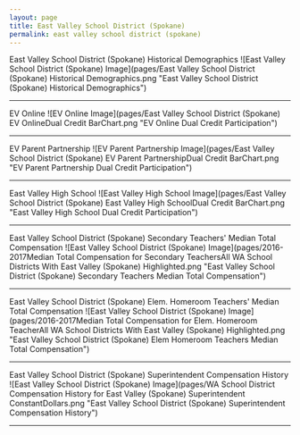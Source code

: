 ```yaml
---
layout: page
title: East Valley School District (Spokane)
permalink: east valley school district (spokane)
---
```



East Valley School District (Spokane) Historical Demographics
![East Valley School District (Spokane) Image](pages/East Valley School District (Spokane) Historical Demographics.png "East Valley School District (Spokane) Historical Demographics")

___

EV Online
![EV Online Image](pages/East Valley School District (Spokane) EV OnlineDual Credit BarChart.png "EV Online Dual Credit Participation")

___

EV Parent Partnership
![EV Parent Partnership Image](pages/East Valley School District (Spokane) EV Parent PartnershipDual Credit BarChart.png "EV Parent Partnership Dual Credit Participation")

___

East Valley High School
![East Valley High School Image](pages/East Valley School District (Spokane) East Valley High SchoolDual Credit BarChart.png "East Valley High School Dual Credit Participation")

___

East Valley School District (Spokane) Secondary Teachers' Median Total Compensation
![East Valley School District (Spokane) Image](pages/2016-2017Median Total Compensation for Secondary TeachersAll WA School Districts With East Valley (Spokane) Highlighted.png "East Valley School District (Spokane) Secondary Teachers Median Total Compensation")

___

East Valley School District (Spokane) Elem. Homeroom Teachers' Median Total Compensation
![East Valley School District (Spokane) Image](pages/2016-2017Median Total Compensation for Elem. Homeroom TeacherAll WA School Districts With East Valley (Spokane) Highlighted.png "East Valley School District (Spokane) Elem Homeroom Teachers Median Total Compensation")

___

East Valley School District (Spokane) Superintendent Compensation History
![East Valley School District (Spokane) Image](pages/WA School District Compensation History for East Valley (Spokane) Superintendent ConstantDollars.png "East Valley School District (Spokane) Superintendent Compensation History")

___

